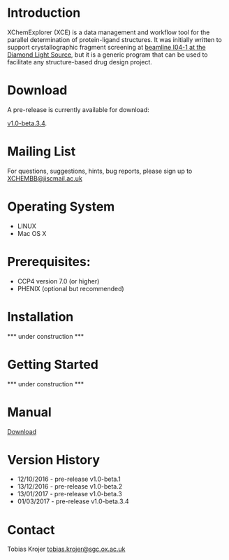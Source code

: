 # Introduction

XChemExplorer (XCE) is a data management and workflow tool for the parallel determination of protein-ligand structures. It was initially written to support crystallographic fragment screening at [beamline I04-1 at the Diamond Light Source](http://www.diamond.ac.uk/Beamlines/Mx/Fragment-Screening.html), but it is a generic program that can be used to facilitate any structure-based drug design project.


# Download
A pre-release is currently available for download:

[v1.0-beta.3.4](https://github.com/tkrojer/XChemExplorer/archive/v1.0-beta.3.4.tar.gz).



# Mailing List

For questions, suggestions, hints, bug reports, please sign up to XCHEMBB@jiscmail.ac.uk

# Operating System
* LINUX
* Mac OS X

# Prerequisites:
* CCP4 version 7.0 (or higher)
* PHENIX (optional but recommended)

# Installation

*** under construction ***

# Getting Started

*** under construction ***

# Manual

[Download](ftp://ftp.sgc.ox.ac.uk/pub/tkrojer/XChemExplorer/Export_HTML_summary.pdf)

# Version History

* 12/10/2016 - pre-release v1.0-beta.1
* 13/12/2016 - pre-release v1.0-beta.2
* 13/01/2017 - pre-release v1.0-beta.3
* 01/03/2017 - pre-release v1.0-beta.3.4

# Contact

Tobias Krojer
tobias.krojer@sgc.ox.ac.uk
